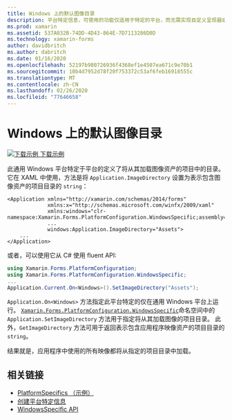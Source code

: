 ```yaml
---
title: Windows 上的默认图像目录
description: 平台特定信息，可使用的功能仅适用于特定的平台，而无需实现自定义呈现器或效果。 本文介绍如何使用特定于 Windows 平台的来定义将从其加载图像资产的项目中的目录。
ms.prod: xamarin
ms.assetid: 537A032B-74DD-4D43-864E-7D7113286D0D
ms.technology: xamarin-forms
author: davidbritch
ms.author: dabritch
ms.date: 01/16/2020
ms.openlocfilehash: 52197b980726936f4368ef1e4507ea671c9e70b1
ms.sourcegitcommit: 10b4d7952d78f20f753372c53af6feb16918555c
ms.translationtype: MT
ms.contentlocale: zh-CN
ms.lasthandoff: 02/26/2020
ms.locfileid: "77646658"
---
```

# <a name="default-image-directory-on-windows"></a>Windows 上的默认图像目录

[![下载示例](~/media/shared/download.png) 下载示例](https://docs.microsoft.com/samples/xamarin/xamarin-forms-samples/userinterface-platformspecifics)

此通用 Windows 平台特定于平台的定义了将从其加载图像资产的项目中的目录。 它在 XAML 中使用，方法是将 `Application.ImageDirectory` 设置为表示包含图像资产的项目目录的 `string`：

```xaml
<Application xmlns="http://xamarin.com/schemas/2014/forms"
             xmlns:x="http://schemas.microsoft.com/winfx/2009/xaml"
             xmlns:windows="clr-namespace:Xamarin.Forms.PlatformConfiguration.WindowsSpecific;assembly=Xamarin.Forms.Core"
             ...
             windows:Application.ImageDirectory="Assets">
    ...
</Application>
```

或者，可以使用它从 C# 使用 fluent API:

```csharp
using Xamarin.Forms.PlatformConfiguration;
using Xamarin.Forms.PlatformConfiguration.WindowsSpecific;
...
Application.Current.On<Windows>().SetImageDirectory("Assets");
```

`Application.On<Windows>` 方法指定此平台特定的仅在通用 Windows 平台上运行。 [`Xamarin.Forms.PlatformConfiguration.WindowsSpecific`](xref:Xamarin.Forms.PlatformConfiguration.WindowsSpecific)命名空间中的 `Application.SetImageDirectory` 方法用于指定将从其加载图像的项目目录。 此外，`GetImageDirectory` 方法可用于返回表示包含应用程序映像资产的项目目录的 `string`。

结果就是，应用程序中使用的所有映像都将从指定的项目目录中加载。

## <a name="related-links"></a>相关链接

- [PlatformSpecifics （示例）](https://docs.microsoft.com/samples/xamarin/xamarin-forms-samples/userinterface-platformspecifics)
- [创建平台特定信息](~/xamarin-forms/platform/platform-specifics/index.md#creating-platform-specifics)
- [WindowsSpecific API](xref:Xamarin.Forms.PlatformConfiguration.WindowsSpecific)
